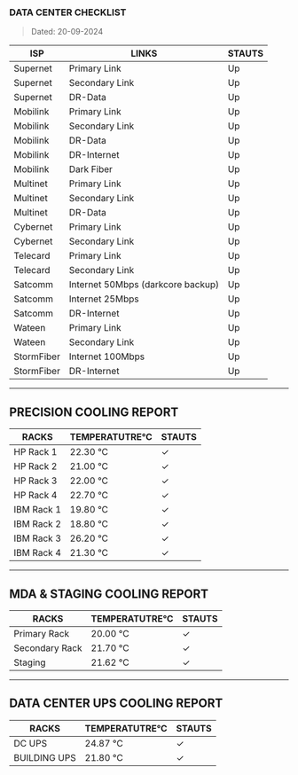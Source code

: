 ### DATA CENTER CHECKLIST
> Dated: 20-09-2024


| ISP | LINKS | STAUTS |
| --- | --- | --- |
|Supernet | Primary Link | Up |
|Supernet | Secondary Link | Up |
|Supernet | DR-Data | Up |
|Mobilink | Primary Link | Up |
|Mobilink | Secondary Link | Up |
|Mobilink | DR-Data | Up |
|Mobilink | DR-Internet | Up |
|Mobilink | Dark Fiber | Up |
|Multinet | Primary Link | Up |
|Multinet | Secondary Link | Up |
|Multinet | DR-Data | Up |
|Cybernet | Primary Link | Up |
|Cybernet | Secondary Link | Up |
|Telecard | Primary Link | Up |
|Telecard | Secondary Link | Up |
|Satcomm | Internet 50Mbps (darkcore backup) | Up |
|Satcomm | Internet 25Mbps | Up |
|Satcomm | DR-Internet | Up |
|Wateen | Primary Link | Up |
|Wateen | Secondary Link | Up |
|StormFiber | Internet 100Mbps | Up |
|StormFiber | DR-Internet | Up |


---

## PRECISION COOLING REPORT
| RACKS | TEMPERATUTRE°C | STAUTS |
| --- | --- | --- |
|HP Rack 1 | 22.30 °C | ✓ |
|HP Rack 2 | 21.00 °C | ✓ |
|HP Rack 3 | 22.00 °C | ✓ |
|HP Rack 4 | 22.70 °C | ✓ |
|IBM Rack 1 | 19.80 °C | ✓ |
|IBM Rack 2 | 18.80 °C | ✓ |
|IBM Rack 3 | 26.20 °C | ✓ |
|IBM Rack 4 | 21.30 °C | ✓ |


---

## MDA & STAGING COOLING REPORT
| RACKS | TEMPERATUTRE°C | STAUTS |
| --- | --- | --- |
|Primary Rack | 20.00 °C | ✓ |
|Secondary Rack | 21.70 °C | ✓ |
|Staging | 21.62 °C | ✓ |


---

## DATA CENTER UPS COOLING REPORT
| RACKS | TEMPERATUTRE°C | STAUTS |
| --- | --- | --- |
|DC UPS | 24.87 °C | ✓ |
|BUILDING UPS | 21.80 °C | ✓ |
